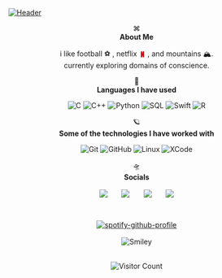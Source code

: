 

[![Header](https://github.com/yxshee/yxshee/blob/main/Yash%20Dogra.gif)](https://www.youtube.com/watch?v=e3U1TKgwoxE)

<div align="center">
  
⌘ <br>
**About Me**

i like  football ⚽️ , netflix 
<a href="https://www.netflix.com" style="text-decoration: none; color: white; font-weight: bold;"><img align="center" width="13px" src="https://github.com/yxshee/yxshee/blob/main/Netflix_Symbol_RGB.png" /></a> , and mountains 🏔️.<br>
currently exploring domains of conscience.<br>

🍁  <br>
**Languages I have used**

![C](https://img.shields.io/badge/-C-000000?style=flat&logo=C)
![C++](https://img.shields.io/badge/-C++-000000?style=flat&logo=C%2B%2B&logoColor=00599C)
![Python](https://img.shields.io/badge/-Python-000000?style=flat&logo=python)
![SQL](https://img.shields.io/badge/-SQL-000000?style=flat&logo=MySQL)
![Swift](https://img.shields.io/badge/-Swift-000000?style=flat&logo=Swift)
![R](https://img.shields.io/badge/-R-000000?style=flat&logo=R)
<!--
<p align="left"> <a href="https://aws.amazon.com" target="_blank" rel="noreferrer"> <img src="https://raw.githubusercontent.com/devicons/devicon/master/icons/amazonwebservices/amazonwebservices-original-wordmark.svg" alt="aws" width="40" height="40"/> </a> <a href="https://www.docker.com/" target="_blank" rel="noreferrer"> <img src="https://raw.githubusercontent.com/devicons/devicon/master/icons/docker/docker-original-wordmark.svg" alt="docker" width="40" height="40"/> </a> <a href="https://cloud.google.com" target="_blank" rel="noreferrer"> <img src="https://www.vectorlogo.zone/logos/google_cloud/google_cloud-icon.svg" alt="gcp" width="40" height="40"/> </a> <a href="https://www.mathworks.com/" target="_blank" rel="noreferrer"> <img src="https://upload.wikimedia.org/wikipedia/commons/2/21/Matlab_Logo.png" alt="matlab" width="40" height="40"/> </a> </p>
-->
🪐 <br>
**Some of the technologies I have worked with**

![Git](https://img.shields.io/badge/-Git-000000?style=flat&logo=git&logoColor=F05032)
![GitHub](https://img.shields.io/badge/-GitHub-000000?style=flat&logo=github&logoColor=FFFFFF)
![Linux](https://img.shields.io/badge/-Linux-000000?style=flat&logo=linux&logoColor=FCC624)
![XCode](https://img.shields.io/badge/-XCode-000000?style=flat&logo=XCode&logoColor=1575F9)<!-- wi*quL3fcV -->

🛸 <br>
**Socials**


  <a href="https://www.linkedin.com/in/yxshee/">
    <img align="center" " width="24px" src="https://github.com/TheDudeThatCode/TheDudeThatCode/blob/master/Assets/Linkedin.svg" /></a>
 &nbsp &nbsp &nbsp 

  <a href="https://x.com/yxsheeee">
    <img align="center"  " width="26px" src="https://github.com/TheDudeThatCode/TheDudeThatCode/blob/master/Assets/Twitter.svg" /></a>
 &nbsp &nbsp &nbsp 

  <a href="https://www.instagram.com/y4shhx/">
    <img align="center"  " width="24px" src="https://github.com/TheDudeThatCode/TheDudeThatCode/blob/master/Assets/Instagram.svg" /></a>
 &nbsp &nbsp &nbsp 

  <a href="mailto:yash999901@gmail.com">
    <img align="center"  " width="26px" src="https://github.com/TheDudeThatCode/TheDudeThatCode/blob/master/Assets/Gmail.svg" /></a>







&nbsp;<div align="center">



[![spotify-github-profile](https://spotify-github-profile.kittinanx.com/api/view?uid=n7qq9tls80v3iktphyzqg1luc&cover_image=true&theme=compact&show_offline=false&background_color=121212&interchange=false)](https://spotify-github-profile.kittinanx.com/api/view?uid=n7qq9tls80v3iktphyzqg1luc&redirect=true)
  
</div>





<img src="https://github.com/fnky/fnky/raw/fnky/img/smile.gif" alt="Smiley" align="center">  
<br>
<br>

![Visitor Count](https://profile-counter.glitch.me/yxshee/count.svg)





<!--

  <img align="right" alt="GIF" src="https://github.com/yxshee/yxshee/blob/main/IMG_0504.jpeg" />


**yxshee/yxshee** is a ✨ _special_ ✨ repository because its `README.md` (this file) appears on your GitHub profile.

Here are some ideas to get you started:

- 🔭 I’m currently working on ...
- 🌱 I’m currently learning ...
- 👯 I’m looking to collaborate on ...
- 🤔 I’m looking for help with ...
- 💬 Ask me about ...
- 📫 How to reach me: ...
- 😄 Pronouns: ...
- ⚡ Fun fact: ...
-->
